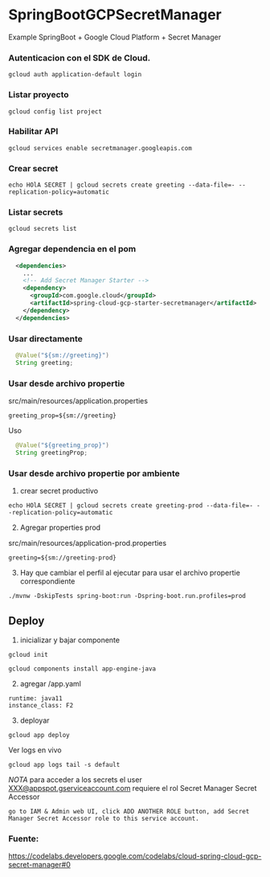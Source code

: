 # SpringBootGCPSecretManager
Example SpringBoot + Google Cloud Platform + Secret Manager

### Autenticacion con el SDK de Cloud.
```
gcloud auth application-default login
```

### Listar proyecto
```
gcloud config list project
```

### Habilitar API
```
gcloud services enable secretmanager.googleapis.com
```

### Crear secret
```
echo HOlA SECRET | gcloud secrets create greeting --data-file=- --replication-policy=automatic
```

### Listar secrets
```
gcloud secrets list
```

### Agregar dependencia en el pom
```xml
  <dependencies>
    ...
    <!-- Add Secret Manager Starter -->
    <dependency>
      <groupId>com.google.cloud</groupId>
      <artifactId>spring-cloud-gcp-starter-secretmanager</artifactId>
    </dependency>
  </dependencies>
```

### Usar directamente
```java
  @Value("${sm://greeting}")
  String greeting;
```  
### Usar desde archivo propertie
src/main/resources/application.properties
```
greeting_prop=${sm://greeting}
```
 Uso
```java
  @Value("${greeting_prop}")
  String greetingProp;
```
### Usar desde archivo propertie por ambiente

1. crear secret productivo
```
echo HOlA SECRET | gcloud secrets create greeting-prod --data-file=- --replication-policy=automatic
```
2. Agregar properties prod

src/main/resources/application-prod.properties
```
greeting=${sm://greeting-prod}
```

3. Hay que cambiar el perfil al ejecutar para usar el archivo propertie correspondiente
```
./mvnw -DskipTests spring-boot:run -Dspring-boot.run.profiles=prod
```

## Deploy
1. inicializar y bajar componente
```
gcloud init

gcloud components install app-engine-java

```
2. agregar /app.yaml
```
runtime: java11
instance_class: F2
```
3. deployar
```
gcloud app deploy
```
 Ver logs en vivo
 
```
gcloud app logs tail -s default
```

*NOTA* para acceder a los secrets el user XXX@appspot.gserviceaccount.com requiere el rol Secret Manager Secret Accessor
```
go to IAM & Admin web UI, click ADD ANOTHER ROLE button, add Secret Manager Secret Accessor role to this service account.
```

### Fuente:
https://codelabs.developers.google.com/codelabs/cloud-spring-cloud-gcp-secret-manager#0
